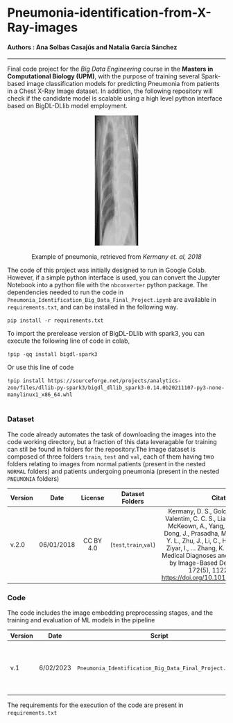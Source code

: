 # Pneumonia-identification-from-X-Ray-images
#### Authors : Ana Solbas Casajús and Natalia García Sánchez
---

Final code project for the *Big Data Engineering* course in the **Masters in Computational Biology (UPM)**, with the purpose of training several Spark-based image classification models for predicting Pneumonia from patients in a Chest X-Ray Image dataset. In addition, the following repository will check if the candidate model is scalable using a high level python interface based on BigDL-DLlib model employment.

<p align="center">
<img
  src="/picture.jpeg"
  alt="Example of pneumonia" width="450" height="300" style="display: inline-block; margin: 0 auto; max-width: 100px" p>
  
 <p align="center"> Example of pneumonia, retrieved from <i>Kermany et. al, 2018</i> </p>
  
The code of this project was initially designed to run in Google Colab. However, if a simple python interface is used, you can convert the Jupyter Notebook into a python file with the `nbconverter` python package. The dependencies needed to run the code in `Pneumonia_Identification_Big_Data_Final_Project.ipynb` are available in `requirements.txt`, and can be installed in the following way.

```
pip install -r requirements.txt
```

To import the prerelease version of  BigDL-DLlib with spark3, you can execute the following line of code in colab,
```
!pip -qq install bigdl-spark3
```
Or use this line of code
```
!pip install https://sourceforge.net/projects/analytics-zoo/files/dllib-py-spark3/bigdl_dllib_spark3-0.14.0b20211107-py3-none-manylinux1_x86_64.whl


```

### Dataset

The code already automates the task of downloading the images into the code working directory, but a fraction of this data leveragable for training can stil be found in folders for the repository.The image dataset is composed of three folders `train`, `test` and `val`, each of them having two folders relating to images from normal patients (present in the nested `NORMAL` folders) and patients undergoing pneumonia (present in the nested `PNEUMONIA` folders)

| Version   | Date | License | Dataset Folders | Citation | Source |  Acquired from  |
|----------|:-------------:|:------:|:------:|:------:|:------:|:------:|
| v.2.0 |  06/01/2018 | CC BY 4.0 | (`test`,`train`,`val`) | Kermany, D. S., Goldbaum, M., Cai, W., Valentim, C. C. S., Liang, H., Baxter, S. L., McKeown, A., Yang, G., Wu, X., Yan, F., Dong, J., Prasadha, M. K., Pei, J., Ting, M. Y. L., Zhu, J., Li, C., Hewett, S., Dong, J., Ziyar, I., … Zhang, K. (2018). Identifying Medical Diagnoses and Treatable Diseases by Image-Based Deep Learning. Cell, 172(5), 1122-1131.e9. https://doi.org/10.1016/j.cell.2018.02.010 | [Mendeley Data](https://data.mendeley.com/datasets/rscbjbr9sj/2) |  [Kaggle](https://www.kaggle.com/datasets/paultimothymooney/chest-xray-pneumonia) | 


### Code 
The code includes the image embedding preprocessing stages, and the training and evaluation of ML models in the pipeline

| Version   | Date | Script | Description | 
|----------|:-------------:|:------:|:------:|
| v.1 | 6/02/2023 | `Pneumonia_Identification_Big_Data_Final_Project.ipynb` | Pneumonia identification (All preprocessing, model training and evaluation stages)|

The requirements for the execution of the code are present in `requirements.txt`
